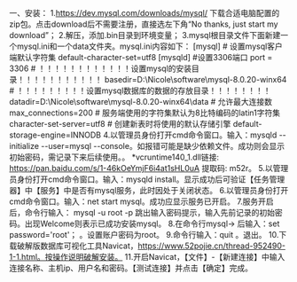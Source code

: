 一、安装：
    1.https://dev.mysql.com/downloads/mysql/ 下载合适电脑配置的zip包。点击download后不需要注册，直接选左下角“No thanks, just start my download”；
    2.解压，添加.bin目录到环境变量；
    3.mysql根目录文件下面新建一个mysql.ini和一个data文件夹。mysql.ini内容如下：
                                            [mysql]
                                            # 设置mysql客户端默认字符集
                                            default-character-set=utf8 
                                            [mysqld]
                                            #设置3306端口
                                            port = 3306 
                                            # ！！！！！！！！！！！！设置mysql的安装目录！！！！！！！！！！！
                                            basedir=D:\Nicole\software\mysql-8.0.20-winx64
                                            # ！！！！！！！！！设置mysql数据库的数据的存放目录！！！！！！！！
                                            datadir=D:\Nicole\software\mysql-8.0.20-winx64\data
                                            # 允许最大连接数
                                            max_connections=200
                                            # 服务端使用的字符集默认为8比特编码的latin1字符集
                                            character-set-server=utf8
                                            # 创建新表时将使用的默认存储引擎
                                            default-storage-engine=INNODB
    4.以管理员身份打开cmd命令窗口。输入：mysqld --initialize --user=mysql --console。如报错可能是缺少依赖文件。成功则会显示初始密码，需记录下来后续使用。。
       *vcruntime140_1.dll链接: https://pan.baidu.com/s/1-46kOeYmjF6i4at1sHL0uA 提取码: m52r。
    5.以管理员身份打开cmd命令窗口。输入：mysqld install。显示成功后可验证【任务管理器】中【服务】中是否有mysql服务，此时因处于关闭状态。
    6.以管理员身份打开cmd命令窗口。输入：net start mysql。成功应显示服务已开启。
    7.服务开启后，命令行输入： mysql -u root -p 跳出输入密码提示，输入先前记录的初始密码。出现Welcome则表示已成功安装mysql。
    8.在命令行mysql-> 后输入：set password='root'； 。设置账户密码为root。
    9.命令行输入：quit 。退出。
    10.下载破解版数据库可视化工具Navicat，https://www.52pojie.cn/thread-952490-1-1.html。按操作说明破解安装。
    11.开启Navicat，【文件】-【新建连接】中输入连接名称、主机ip、用户名和密码。【测试连接】并点击【确定】完成。
    
